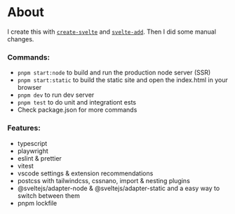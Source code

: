 # About

I create this with [`create-svelte`](https://github.com/sveltejs/kit/tree/master/packages/create-svelte) and [`svelte-add`](https://github.com/svelte-add/svelte-add). Then I did some manual changes.

### Commands:
- `pnpm start:node` to build and run the production node server (SSR)
- `pnpm start:static` to build the static site and open the index.html in your browser
- `pnpm dev` to run dev server
- `pnpm test` to do unit and integrationt ests
- Check package.json for more commands

### Features:
- typescript
- playwright
- eslint & prettier
- vitest
- vscode settings & extension recommendations
- postcss with tailwindcss, cssnano, import & nesting plugins
- @sveltejs/adapter-node & @sveltejs/adapter-static and a easy way to switch between them
- pnpm lockfile
